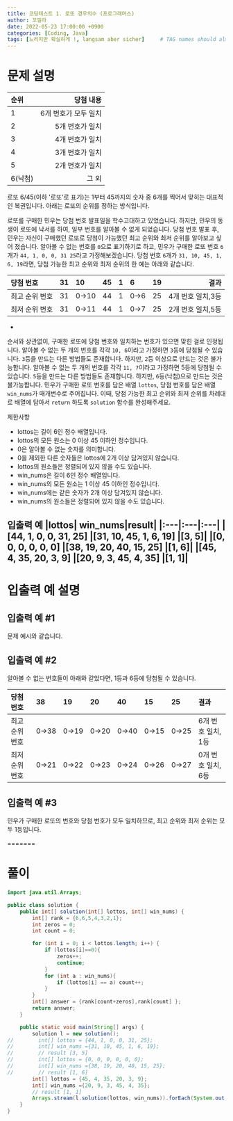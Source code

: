 ```yaml
---
title: 코딩테스트 1. 로또 경우의수 (프로그래머스)
author: 꼬낄라
date: 2022-05-23 17:00:00 +0900
categories: [Coding, Java]
tags: [느리지만 확실하게 !, langsam aber sicher]     # TAG names should always be lowercase
---
```


문제 설명
====

| 순위 | 당첨 내용|
|:------|--------------:|
| 1       | 6개 번호가 모두 일치|
| 2       | 5개 번호가 일치     |
| 3       | 4개 번호가 일치     |
| 4       | 3개 번호가 일치     |
| 5       | 2개 번호가 일치     |
| 6(낙첨) | 그 외               |

로또 6/45(이하 '로또'로 표기)는 1부터 45까지의 숫자 중 6개를 찍어서 맞히는 대표적인 복권입니다. 아래는 로또의 순위를 정하는 방식입니다. 


로또를 구매한 민우는 당첨 번호 발표일을 학수고대하고 있었습니다. 하지만, 민우의 동생이 로또에 낙서를 하여, 일부 번호를 알아볼 수 없게 되었습니다. 당첨 번호 발표 후, 민우는 자신이 구매했던 로또로 당첨이 가능했던 최고 순위와 최저 순위를 알아보고 싶어 졌습니다.
알아볼 수 없는 번호를 `0`으로 표기하기로 하고, 민우가 구매한 로또 번호 `6`개가 `44, 1, 0, 0, 31 25`라고 가정해보겠습니다. 당첨 번호 `6`개가 `31, 10, 45, 1, 6, 19`라면, 당첨 가능한 최고 순위와 최저 순위의 한 예는 아래와 같습니다.

|당첨 번호	        |31	|10	    |45	|1	|6	|19	|   결과   |
|:------|:----|:------|:---|:----|:----|:----|-------:|
|최고 순위 번호	|31	|0→10|	44|	1	|0→6|	25|	4개 번호 일치,3등|
|최저 순위 번호	|31	|0→11	|44	|1	|0→7|	25|	2개 번호 일치,5등|
* 
순서와 상관없이, 구매한 로또에 당첨 번호와 일치하는 번호가 있으면 맞힌 걸로 인정됩니다.
알아볼 수 없는 두 개의 번호를 각각 `10, 6`이라고 가정하면 `3`등에 당첨될 수 있습니다.
`3`등을 만드는 다른 방법들도 존재합니다. 하지만, `2`등 이상으로 만드는 것은 불가능합니다.
알아볼 수 없는 두 개의 번호를 각각 `11, 7`이라고 가정하면 5등에 당첨될 수 있습니다.
`5`등을 만드는 다른 방법들도 존재합니다. 하지만, `6`등(낙첨)으로 만드는 것은 불가능합니다.
민우가 구매한 로또 번호를 담은 배열 `lottos`, 당첨 번호를 담은 배열 `win_nums`가 매개변수로 주어집니다. 이때, 당첨 가능한 최고 순위와 최저 순위를 차례대로 배열에 담아서 `return` 하도록 `solution` 함수를 완성해주세요.

제한사항
 - lottos는 길이 6인 정수 배열입니다.
 - lottos의 모든 원소는 0 이상 45 이하인 정수입니다.
 - 0은 알아볼 수 없는 숫자를 의미합니다.
 - 0을 제외한 다른 숫자들은 lottos에 2개 이상 담겨있지 않습니다.
 - lottos의 원소들은 정렬되어 있지 않을 수도 있습니다.
 - win_nums은 길이 6인 정수 배열입니다.
 - win_nums의 모든 원소는 1 이상 45 이하인 정수입니다.
 - win_nums에는 같은 숫자가 2개 이상 담겨있지 않습니다.
 - win_nums의 원소들은 정렬되어 있지 않을 수도 있습니다.

입출력 예
|lottos| win_nums|result|
|:---|:---|:---|
|[44, 1, 0, 0, 31, 25]	|[31, 10, 45, 1, 6, 19]	    |[3, 5]|
|[0, 0, 0, 0, 0, 0]	    |[38, 19, 20, 40, 15, 25]	|[1, 6]|
|[45, 4, 35, 20, 3, 9]	|[20, 9, 3, 45, 4, 35]	    |[1, 1]|
---
# 입출력 예 설명
## 입출력 예 #1
문제 예시와 같습니다.

## 입출력 예 #2
알아볼 수 없는 번호들이 아래와 같았다면, 1등과 6등에 당첨될 수 있습니다.

|당첨 번호	        |38	    |19	    |20	    |40	    |15|	    25	    |결과|
|:---|:---|:---|:---|:---|:---|:---|:---|
|최고 순위 번호	|0→38	|0→19	|0→20	|0→40	|0→15	|0→25	|6개 번호 일치, 1등|
|최저 순위 번호	|0→21	|0→22	|0→23	|0→24	|0→26	|0→27	|0개 번호 일치, 6등|
## 입출력 예 #3
민우가 구매한 로또의 번호와 당첨 번호가 모두 일치하므로, 최고 순위와 최저 순위는 모두 1등입니다.


=======



# 풀이
```java
import java.util.Arrays;

public class solution {
    public int[] solution(int[] lottos, int[] win_nums) {
        int[] rank = {6,6,5,4,3,2,1};
        int zeros = 0;
        int count = 0;

        for (int i = 0; i < lottos.length; i++) {
            if (lottos[i]==0){
                zeros++;
                continue;
            }
            for (int a : win_nums){
                if (lottos[i] == a) count++;
            }
        }
        int[] answer = {rank[count+zeros],rank[count] };
        return answer;
    }

    public static void main(String[] args) {
        solution l = new solution();
//        int[] lottos = {44, 1, 0, 0, 31, 25};
//        int[] win_nums ={31, 10, 45, 1, 6, 19};
//        // result [3, 5]
//        int[] lottos = {0, 0, 0, 0, 0, 0};
//        int[] win_nums ={38, 19, 20, 40, 15, 25};
//        // result [1, 6]
        int[] lottos = {45, 4, 35, 20, 3, 9};
        int[] win_nums ={20, 9, 3, 45, 4, 35};
        // result [1, 1]
        Arrays.stream(l.solution(lottos, win_nums)).forEach(System.out::println);
    }
}

```
